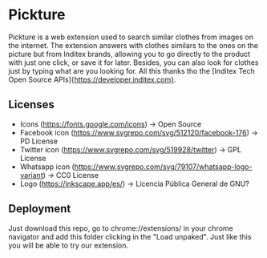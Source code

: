 # Pickture
Pickture is a web extension used to search similar clothes from images on the internet. The extension answers with clothes similars to the ones on the picture but from Inditex brands, allowing you to go directly to the product with just one click, or save it for later. Besides, you can also look for clothes just by typing what are you looking for.
All this thanks tho the [Inditex Tech Open Source APIs]{https://developer.inditex.com}.

## Licenses
- Icons (https://fonts.google.com/icons) -> Open Source
- Facebook icon (https://www.svgrepo.com/svg/512120/facebook-176) -> PD License
- Twitter icon (https://www.svgrepo.com/svg/519928/twitter) -> GPL License
- Whatsapp icon (https://www.svgrepo.com/svg/79107/whatsapp-logo-variant) -> CC0 License
- Logo (https://inkscape.app/es/) -> Licencia Pública General de GNU?

## Deployment
Just download this repo, go to chrome://extensions/ in your chrome navigator and add this folder clicking in the "Load unpaked". Just like this you will be able to try our extension.